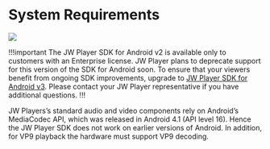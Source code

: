 # System Requirements

<img src="https://img.shields.io/badge/%20-Android%20v2%20DEPRECATED-FFBA43.svg?logo=android&logoColor=gray">

!!!important
The JW Player SDK for Android v2 is available only to customers with an Enterprise license. JW Player plans to deprecate support for this version of the SDK for Android soon. To ensure that your viewers benefit from ongoing SDK improvements, upgrade to [JW Player SDK for Android v3](https://developer.jwplayer.com/sdk/android/docs/developer-guide/index.html). Please contact your JW Player representative if you have additional questions.
!!!

JW Players’s standard audio and video components rely on Android’s MediaCodec API, which was released in Android 4.1 (API level 16). Hence the JW Player SDK does not work on earlier versions of Android. In addition, for VP9 playback the hardware must support VP9 decoding.
